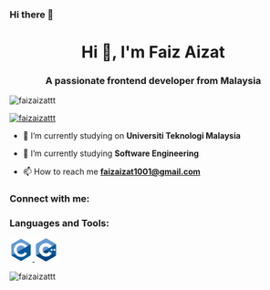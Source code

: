 ### Hi there 👋

<h1 align="center">Hi 👋, I'm Faiz Aizat</h1>
<h3 align="center">A passionate frontend developer from Malaysia</h3>

<p align="left"> <img src="https://komarev.com/ghpvc/?username=faizaizattt&label=Profile%20views&color=0e75b6&style=flat" alt="faizaizattt" /> </p>

<p align="left"> <a href="https://github.com/ryo-ma/github-profile-trophy"><img src="https://github-profile-trophy.vercel.app/?username=faizaizattt" alt="faizaizattt" /></a> </p>

- 🔭 I’m currently studying on **Universiti Teknologi Malaysia**

- 🌱 I’m currently studying **Software Engineering**

- 📫 How to reach me **faizaizat1001@gmail.com**

<h3 align="left">Connect with me:</h3>
<p align="left">
</p>

<h3 align="left">Languages and Tools:</h3>
<p align="left"> <a href="https://www.cprogramming.com/" target="_blank" rel="noreferrer"> <img src="https://raw.githubusercontent.com/devicons/devicon/master/icons/c/c-original.svg" alt="c" width="40" height="40"/> </a> <a href="https://www.w3schools.com/cpp/" target="_blank" rel="noreferrer"> <img src="https://raw.githubusercontent.com/devicons/devicon/master/icons/cplusplus/cplusplus-original.svg" alt="cplusplus" width="40" height="40"/> </a> </p>

<p><img align="center" src="https://github-readme-stats.vercel.app/api/top-langs?username=faizaizattt&show_icons=true&locale=en&layout=compact" alt="faizaizattt" /></p>
